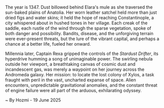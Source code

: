 
The year is 1347.  Dust billowed behind Elara's mule as she traversed the sun-baked plains of Anatolia.  Her worn leather satchel held more than just dried figs and water skins; it held the hope of reaching Constantinople, a city whispered about in hushed tones in her village.  Each creak of the saddle, each rustle of the wind through the sparse vegetation, spoke of both danger and possibility.  Bandits, disease, and the unforgiving terrain were ever-present threats, but the lure of the vibrant capital, and perhaps a chance at a better life, fueled her onward.


Millennia later, Captain Rexa gripped the controls of the *Stardust Drifter*, its hyperdrive humming a song of unimaginable power.  The swirling nebula outside her viewport, a breathtaking canvas of cosmic dust and incandescent gas, was merely a waypoint on her journey across the Andromeda galaxy.  Her mission: to locate the lost colony of Xylos, a task fraught with peril in the vast, uncharted expanse of space.  Alien encounters, unpredictable gravitational anomalies, and the constant threat of engine failure were all part of the arduous, exhilarating odyssey.

~ By Hozmi - 19 June 2025
